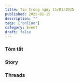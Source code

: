 ```yaml
---
title: Tin trong ngày 15/01/2025
published: 2025-01-15
description: ""
tags: ["online"]
category: Event 
draft: false
---
```


### Tóm tắt 

### Story 


### Threads 
